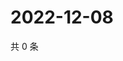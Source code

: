 # 2022-12-08

共 0 条

<!-- BEGIN WEIBO -->
<!-- 最后更新时间 Thu Dec 08 2022 10:43:14 GMT+0800 (China Standard Time) -->

<!-- END WEIBO -->
